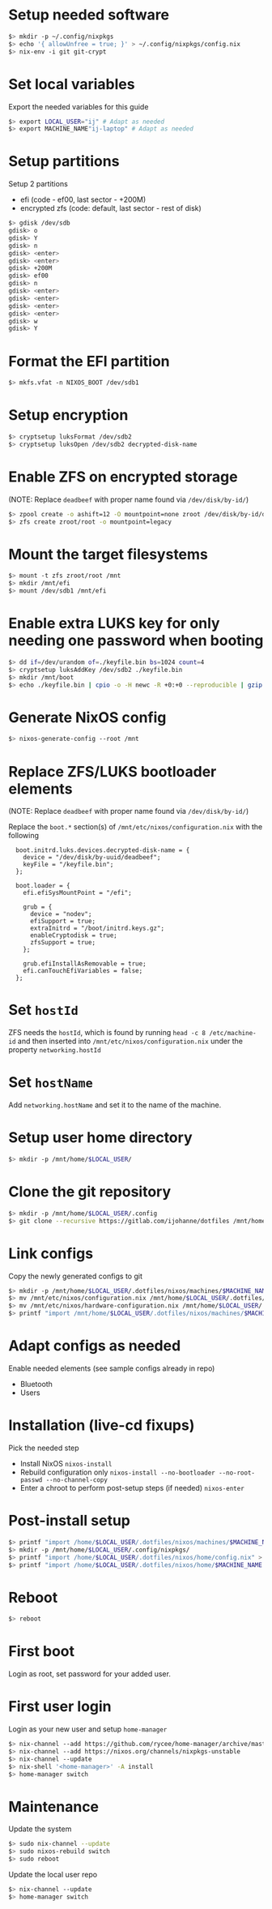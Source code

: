 # Setup needed software
```bash
$> mkdir -p ~/.config/nixpkgs
$> echo '{ allowUnfree = true; }' > ~/.config/nixpkgs/config.nix
$> nix-env -i git git-crypt
```

# Set local variables
Export the needed variables for this guide
```bash
$> export LOCAL_USER="ij" # Adapt as needed
$> export MACHINE_NAME"ij-laptop" # Adapt as needed
```

# Setup partitions
Setup 2 partitions
* efi (code - ef00, last sector - +200M)
* encrypted zfs (code: default, last sector - rest of disk)
```bash
$> gdisk /dev/sdb
gdisk> o
gdisk> Y
gdisk> n
gdisk> <enter>
gdisk> <enter>
gdisk> +200M
gdisk> ef00
gdisk> n
gdisk> <enter>
gdisk> <enter>
gdisk> <enter>
gdisk> <enter>
gdisk> w
gdisk> Y
```

# Format the EFI partition
```bash
$> mkfs.vfat -n NIXOS_BOOT /dev/sdb1
```

# Setup encryption
```bash
$> cryptsetup luksFormat /dev/sdb2
$> cryptsetup luksOpen /dev/sdb2 decrypted-disk-name
```

# Enable ZFS on encrypted storage
(NOTE: Replace `deadbeef` with proper name found via `/dev/disk/by-id/`)
```bash
$> zpool create -o ashift=12 -O mountpoint=none zroot /dev/disk/by-id/dm-uuid-CRYPT-LUKS1-deadbeef-decrypted-disk-name
$> zfs create zroot/root -o mountpoint=legacy
```

# Mount the target filesystems
```bash
$> mount -t zfs zroot/root /mnt
$> mkdir /mnt/efi
$> mount /dev/sdb1 /mnt/efi
```

# Enable extra LUKS key for only needing one password when booting
```bash
$> dd if=/dev/urandom of=./keyfile.bin bs=1024 count=4
$> cryptsetup luksAddKey /dev/sdb2 ./keyfile.bin
$> mkdir /mnt/boot
$> echo ./keyfile.bin | cpio -o -H newc -R +0:+0 --reproducible | gzip -9 > /mnt/boot/initrd.keys.gz
```

# Generate NixOS config
```bash
$> nixos-generate-config --root /mnt
```

# Replace ZFS/LUKS bootloader elements
(NOTE: Replace `deadbeef` with proper name found via `/dev/disk/by-id/`)



Replace the `boot.*` section(s) of `/mnt/etc/nixos/configuration.nix` with the following
```
  boot.initrd.luks.devices.decrypted-disk-name = {
    device = "/dev/disk/by-uuid/deadbeef";
    keyFile = "/keyfile.bin";
  };

  boot.loader = {
    efi.efiSysMountPoint = "/efi";

    grub = {
      device = "nodev";
      efiSupport = true;
      extraInitrd = "/boot/initrd.keys.gz";
      enableCryptodisk = true;
      zfsSupport = true;
    };

    grub.efiInstallAsRemovable = true;
    efi.canTouchEfiVariables = false;
  };
```

# Set `hostId`
ZFS needs the `hostId`, which is found by running `head -c 8 /etc/machine-id` and then inserted into `/mnt/etc/nixos/configuration.nix` under the property `networking.hostId`

# Set `hostName`
Add `networking.hostName` and set it to the name of the machine.

# Setup user home directory
```bash
$> mkdir -p /mnt/home/$LOCAL_USER/
```

# Clone the git repository
```bash
$> mkdir -p /mnt/home/$LOCAL_USER/.config
$> git clone --recursive https://gitlab.com/ijohanne/dotfiles /mnt/home/$LOCAL_USER/.dotfiles
```

# Link configs
Copy the newly generated configs to git
```bash
$> mkdir -p /mnt/home/$LOCAL_USER/.dotfiles/nixos/machines/$MACHINE_NAME
$> mv /mnt/etc/nixos/configuration.nix /mnt/home/$LOCAL_USER/.dotfiles/nixos/machines/$MACHINE_NAME
$> mv /mnt/etc/nixos/hardware-configuration.nix /mnt/home/$LOCAL_USER/.dotfiles/nixos/machines/$MACHINE_NAME
$> printf "import /mnt/home/$LOCAL_USER/.dotfiles/nixos/machines/$MACHINE_NAME/configuration.nix" > /mnt/etc/nixos/configuration.nix
```

# Adapt configs as needed
Enable needed elements (see sample configs already in repo)
* Bluetooth
* Users

# Installation (live-cd fixups)
Pick the needed step
* Install NixOS `nixos-install`
* Rebuild configuration only `nixos-install --no-bootloader --no-root-passwd --no-channel-copy`
* Enter a chroot to perform post-setup steps (if needed) `nixos-enter`

# Post-install setup
```bash
$> printf "import /home/$LOCAL_USER/.dotfiles/nixos/machines/$MACHINE_NAME/configuration.nix" > /mnt/etc/nixos/configuration.nix
$> mkdir -p /mnt/home/$LOCAL_USER/.config/nixpkgs/
$> printf "import /home/$LOCAL_USER/.dotfiles/nixos/home/config.nix" > /mnt/home/$LOCAL_USER/.config/nixpkgs/config.nix
$> printf "import /home/$LOCAL_USER/.dotfiles/nixos/home/$MACHINE_NAME.nix" > /mnt/home/$LOCAL_USER/.config/nixpkgs/home.nix
```

# Reboot
```bash
$> reboot
```

# First boot
Login as root, set password for your added user.

# First user login
Login as your new user and setup `home-manager`
```bash
$> nix-channel --add https://github.com/rycee/home-manager/archive/master.tar.gz home-manager
$> nix-channel --add https://nixos.org/channels/nixpkgs-unstable
$> nix-channel --update
$> nix-shell '<home-manager>' -A install
$> home-manager switch
```

# Maintenance
Update the system
```bash
$> sudo nix-channel --update
$> sudo nixos-rebuild switch
$> sudo reboot
```

Update the local user repo
```bash
$> nix-channel --update
$> home-manager switch
```
